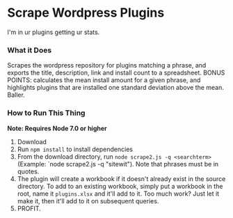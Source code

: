 # Scrape Wordpress Plugins

I'm in ur plugins getting ur stats.

### What it Does

Scrapes the wordpress repository for plugins matching a phrase, and exports the title, description, link and install count to a spreadsheet. BONUS POINTS: calculates the mean install amount for a given phrase, and highlights plugins that are installed one standard deviation above the mean. Baller. 

### How to Run This Thing

**Note: Requires Node 7.0 or higher**

1. Download
2. Run `npm install` to install dependencies
3. From the download directory, run `node scrape2.js -q <searchterm>` (Example: `node scrape2.js -q "sitewit"). Note that phrases must be in quotes.
4. The plugin will create a workbook if it doesn't already exist in the source directory. To add to an existing workbook, simply put a workbook in the root, name it `plugins.xlsx` and it'll add to it. Too much work? Just let it make it, then it'll add to it on subsequent queries.
5. PROFIT.



